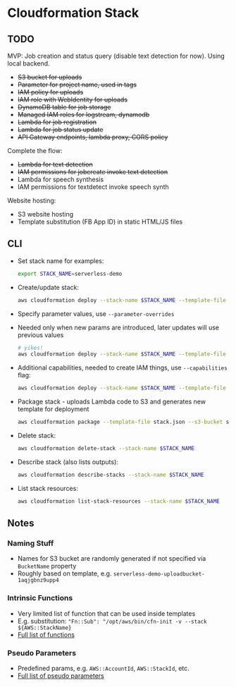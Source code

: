 # Cloudformation Stack

## TODO

MVP: Job creation and status query (disable text detection for now). Using local backend.

- ~~S3 bucket for uploads~~
- ~~Parameter for project name, used in tags~~
- ~~IAM policy for uploads~~
- ~~IAM role with WebIdentity for uploads~~
- ~~DynamoDB table for job storage~~
- ~~Managed IAM roles for logstream, dynamodb~~
- ~~Lambda for job registration~~
- ~~Lambda for job status update~~
- ~~API Gateway endpoints, lambda proxy, CORS policy~~

Complete the flow:

- ~~Lambda for text detection~~
- ~~IAM permissions for jobcreate invoke text detection~~
- Lambda for speech synthesis
- IAM permissions for textdetect invoke speech synth

Website hosting:

- S3 website hosting
- Template substitution (FB App ID) in static HTML/JS files

## CLI

- Set stack name for examples:

    ```sh
    export STACK_NAME=serverless-demo
    ```

- Create/update stack:

    ```sh
    aws cloudformation deploy --stack-name $STACK_NAME --template-file stack.json
    ```

- Specify parameter values, use `--parameter-overrides`
- Needed only when new params are introduced, later updates will use previous values

    ```sh
    # yikes!
    aws cloudformation deploy --stack-name $STACK_NAME --template-file stack.json --parameter-overrides ProjectName=ServerlessDemo
    ```

- Additional capabilities, needed to create IAM things, use `--capabilities` flag:

    ```sh
    aws cloudformation deploy --stack-name $STACK_NAME --template-file stack.json --capabilities CAPABILITY_IAM
    ```

- Package stack - uploads Lambda code to S3 and generates new template for deployment

    ```sh
    aws cloudformation package --template-file stack.json --s3-bucket serverless-demo-code --use-json > stack.deploy.json
    ```

- Delete stack:

    ```sh
    aws cloudformation delete-stack --stack-name $STACK_NAME
    ```

- Describe stack (also lists outputs):

    ```sh
    aws cloudformation describe-stacks --stack-name $STACK_NAME
    ```

- List stack resources:

    ```sh
    aws cloudformation list-stack-resources --stack-name $STACK_NAME
    ```

## Notes

### Naming Stuff

- Names for S3 bucket are randomly generated if not specified via `BucketName` property
- Roughly based on template, e.g. `serverless-demo-uploadbucket-1aqjgbnz9upp4`

### Intrinsic Functions

- Very limited list of function that can be used inside templates
- E.g. substitution: `"Fn::Sub": "/opt/aws/bin/cfn-init -v --stack ${AWS::StackName}`
- [Full list of functions](http://docs.aws.amazon.com/AWSCloudFormation/latest/UserGuide/intrinsic-function-reference.html)

### Pseudo Parameters

- Predefined params, e.g. `AWS::AccountId`, `AWS::StackId`, etc.
- [Full list of pseudo parameters](http://docs.aws.amazon.com/AWSCloudFormation/latest/UserGuide/pseudo-parameter-reference.html)
